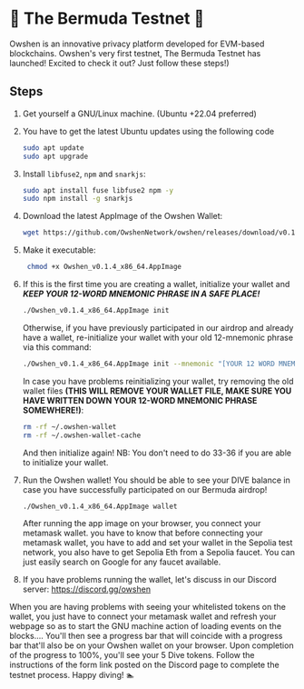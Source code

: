 # 🔺 The Bermuda Testnet 🔺

Owshen is an innovative privacy platform developed for EVM-based blockchains. Owshen's very first testnet, The Bermuda Testnet has launched! Excited to check it out? Just follow these steps!)

## Steps

1. Get yourself a GNU/Linux machine. (Ubuntu +22.04 preferred)
2. You have to get the latest Ubuntu updates using the following code
   ```bash
   sudo apt update
   sudo apt upgrade
   ```

5. Install `libfuse2`, `npm` and `snarkjs`:
    ```bash
    sudo apt install fuse libfuse2 npm -y
    sudo npm install -g snarkjs
    ```
6. Download the latest AppImage of the Owshen Wallet:
    ```bash
    wget https://github.com/OwshenNetwork/owshen/releases/download/v0.1.4/Owshen_v0.1.4_x86_64.AppImage
    ```
7. Make it executable:
   ```bash
    chmod +x Owshen_v0.1.4_x86_64.AppImage
   ```
8. If this is the first time you are creating a wallet, initialize your wallet and ***KEEP YOUR 12-WORD MNEMONIC PHRASE IN A SAFE PLACE!***
    ```bash
    ./Owshen_v0.1.4_x86_64.AppImage init
    ```
    Otherwise, if you have previously participated in our airdrop and already have a wallet, re-initialize your wallet with your old 12-mnemonic phrase via this command:
    ```bash
    ./Owshen_v0.1.4_x86_64.AppImage init --mnemonic "[YOUR 12 WORD MNEMONIC-PHRASE]"
    ```
    
    In case you have problems reinitializing your wallet, try removing the old wallet files **(THIS WILL REMOVE YOUR WALLET FILE, MAKE SURE YOU HAVE WRITTEN DOWN YOUR 12-WORD MNEMONIC PHRASE SOMEWHERE!)**:
    ```bash
    rm -rf ~/.owshen-wallet
    rm -rf ~/.owshen-wallet-cache
    ```
    And then initialize again!
   NB: You don't need to do 33-36 if you are able to initialize your wallet. 
10. Run the Owshen wallet! You should be able to see your DIVE balance in case you have successfully participated on our Bermuda airdrop!
    ```
    ./Owshen_v0.1.4_x86_64.AppImage wallet
    ```
    After running the app image on your browser, you connect your metamask wallet. you have to know that before connecting your metamask wallet, you have to add and set your wallet in the Sepolia test network, you also have to get Sepolia Eth from a Sepolia faucet. You can just easily search on Google for any faucet available. 
11. If you have problems running the wallet, let's discuss in our Discord server: https://discord.gg/owshen

 When you are having problems with seeing your whitelisted tokens on the wallet, you just have to connect your metamask wallet and refresh your webpage so as to start the GNU machine action of loading events on the blocks.... You'll then see a progress bar that will coincide with a progress bar that'll also be on your Owshen wallet on your browser. Upon completion of the progress to 100%, you'll see your 5 Dive tokens.
Follow the instructions of the form link posted on the Discord page to complete the testnet process.
Happy diving! :swimmer: 

